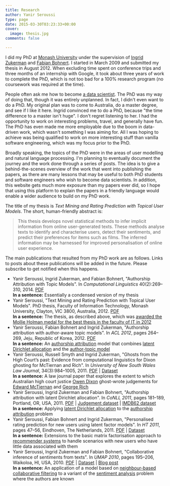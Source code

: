 ```yaml
---
title: Research
author: Yanir Seroussi
type: page
date: 2015-03-30T03:23:33+00:00
cover:
  image: thesis.jpg
comments: false

---
```

I did my PhD at <a href="http://www.monash.edu/" target="_blank" rel="noopener">Monash University</a> under the supervision of <a href="http://users.monash.edu/~ingrid/" target="_blank" rel="noopener">Ingrid Zukerman</a> and <a href="https://sites.google.com/a/bohnert.eu/fabian-bohnert/" target="_blank" rel="noopener">Fabian Bohnert</a>. I started in March 2009 and submitted my thesis in August 2012. When excluding time spent on conference trips and three months of an internship with Google, it took about three years of work to complete the PhD, which is not too bad for a 100% research program (no coursework was required at the time).

People often ask me how to become [a data scientist][1]. The PhD was my way of doing that, though it was entirely unplanned. In fact, I didn't even want to do a PhD. My original plan was to come to Australia, do a master degree, and see if I like it here. Ingrid convinced me to do a PhD, because "the time difference to a master isn't huge". I don't regret listening to her. I had the opportunity to work on interesting problems, travel, and generally have fun. The PhD has even made me more employable due to the boom in data-driven work, which wasn't something I was aiming for. All I was hoping to achieve was being qualified to work on more interesting stuff than vanilla software engineering, which was my focus prior to the PhD.

Broadly speaking, the topics of the PhD were in the areas of user modelling and natural language processing. I'm planning to eventually document the journey and the work done through a series of posts. The idea is to give a behind-the-scenes overview of the work that went into publishing the papers, as there are many lessons that may be useful to both PhD students and software engineers who wish to become data scientists. In addition, this website gets much more exposure than my papers ever did, so I hope that using this platform to explain the papers in a friendly language would enable a wider audience to build on my PhD work.

The title of my thesis is _Text Mining and Rating Prediction with Topical User Models_. The short, human-friendly abstract is:

> This thesis develops novel statistical methods to infer implicit information from online user-generated texts. These methods analyse texts to identify and characterise users, detect their sentiments, and predict their preferences for items such as films. The inferred information may be harnessed for improved personalisation of online user experience.

The main publications that resulted from my PhD work are as follows. Links to posts about these publications will be added in the future. Please subscribe to get notified when this happens.

  * Yanir Seroussi, Ingrid Zukerman, and Fabian Bohnert, "Authorship Attribution with Topic Models". In _Computational Linguistics_ 40(2):269–310, 2014. <a href="http://aclweb.org/anthology/J/J14/J14-2003.pdf" target="_blank" rel="noopener">PDF</a>  
    **In a sentence:** Essentially a condensed version of my thesis 
  * Yanir Seroussi, "Text Mining and Rating Prediction with Topical User Models". PhD thesis, Faculty of Information Technology, Monash University, Clayton, VIC 3800, Australia, 2012. <a href="https://figshare.com/articles/Text_mining_and_rating_prediction_with_topical_user_models/4664473" target="_blank" rel="noopener">PDF</a>  
    **In a sentence:** The thesis, as described above, which was <a href="http://www.monash.edu.au/news/show/top-of-the-class" target="_blank" rel="noopener">awarded the Mollie Holman medal for the best thesis in the faculty of IT in 2012</a> 
  * Yanir Seroussi, Fabian Bohnert and Ingrid Zukerman, "Authorship attribution with author-aware topic models". In _ACL 2012_, pages 264–269, Jeju, Republic of Korea, 2012. <a href="http://aclweb.org/anthology/P/P12/P12-2052v2.pdf" target="_blank" rel="noopener">PDF</a>  
    **In a sentence:** An <a href="http://en.wikipedia.org/wiki/Stylometry" target="_blank" rel="noopener">authorship attribution</a> model that combines <a href="http://en.wikipedia.org/wiki/Latent_Dirichlet_allocation" target="_blank" rel="noopener">latent Dirichlet allocation</a> and the <a href="http://www.datalab.uci.edu/author-topic/" target="_blank" rel="noopener">author-topic model</a> 
  * Yanir Seroussi, Russell Smyth and Ingrid Zukerman, "Ghosts from the High Court’s past: Evidence from computational linguistics for Dixon ghosting for McTiernan and Rich". In _University of New South Wales Law Journal_, 34(3):984–1005, 2011. <a href="http://www.csse.monash.edu.au/~ingrid/Publications/SeroussiSmythZukerman.pdf" target="_blank" rel="noopener">PDF</a> | <a href="https://umlt.infotech.monash.edu/?page_id=152" target="_blank" rel="noopener">Dataset</a>  
    **In a sentence:** A law journal paper that explores the extent to which Australian high court justice <a href="https://en.wikipedia.org/wiki/Owen_Dixon" target="_blank" rel="noopener">Owen Dixon</a> ghost-wrote judgements for <a href="https://en.wikipedia.org/wiki/Edward_McTiernan" target="_blank" rel="noopener">Edward McTiernan</a> and <a href="https://en.wikipedia.org/wiki/George_Rich" target="_blank" rel="noopener">George Rich</a> 
  * Yanir Seroussi, Ingrid Zukerman and Fabian Bohnert, "Authorship attribution with latent Dirichlet allocation". In _CoNLL 2011_, pages 181–189, Portland, OR, USA, 2011. <a href="http://aclweb.org/anthology/W/W11/W11-0321.pdf" target="_blank" rel="noopener">PDF</a> | <a href="http://www.csse.monash.edu.au/research/umnl/data/umami/" target="_blank" rel="noopener">Judgement dataset</a> | <a href="https://www.dropbox.com/s/np1u1hl343gd73m/imdb62.zip" target="_blank" rel="noopener">IMDB62 dataset</a>  
    **In a sentence:** Applying <a href="http://en.wikipedia.org/wiki/Latent_Dirichlet_allocation" target="_blank" rel="noopener">latent Dirichlet allocation</a> to the <a href="http://en.wikipedia.org/wiki/Stylometry" target="_blank" rel="noopener">authorship attribution</a> problem 
  * Yanir Seroussi, Fabian Bohnert and Ingrid Zukerman, "Personalised rating prediction for new users using latent factor models". In _HT 2011_, pages 47–56, Eindhoven, The Netherlands, 2011. <a href="https://www.dropbox.com/s/og42a9f97dcuuyt/SeroussiBohnertZukerman2011.pdf" target="_blank" rel="noopener">PDF</a> | <a href="https://www.dropbox.com/s/zmev1b6c5ug5l0u/imdb1m.zip" target="_blank" rel="noopener">Dataset</a>  
    **In a sentence:** Extensions to the basic matrix factorisation approach to <a href="https://en.wikipedia.org/wiki/Recommender_system" target="_blank" rel="noopener">recommender systems</a> to handle scenarios with new users who have little data associated with them 
  * Yanir Seroussi, Ingrid Zukerman and Fabian Bohnert, "Collaborative inference of sentiments from texts". In _UMAP 2010_, pages 195–206, Waikoloa, HI, USA, 2010. <a href="https://www.dropbox.com/s/sz9uw1s5151vs5d/SeroussiZukermanBohnert2010b.pdf" target="_blank" rel="noopener">PDF</a> | <a href="https://www.dropbox.com/s/np1u1hl343gd73m/imdb62.zip" target="_blank" rel="noopener">Dataset</a> | [Blog post][2]  
    **In a sentence:** An application of a model based on <a href="https://en.wikipedia.org/wiki/Collaborative_filtering#Memory-based" target="_blank" rel="noopener">neighbour-based collaborative filtering</a> to a variant of the <a href="https://en.wikipedia.org/wiki/Sentiment_analysis" target="_blank" rel="noopener">sentiment analysis</a> problem where the authors are known

 [1]: https://yanirseroussi.com/2014/10/23/what-is-data-science/ "What is data science?"
 [2]: https://yanirseroussi.com/2015/05/02/first-steps-in-data-science-author-aware-sentiment-analysis/ "First steps in data science: author-aware sentiment analysis"